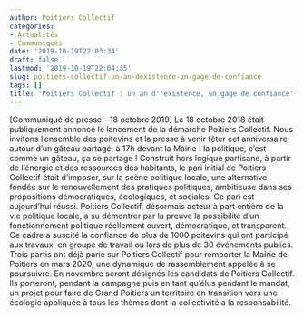 ```yaml
---
author: Poitiers Collectif
categories:
- Actualités
- Communiqués
date: '2019-10-19T22:03:34'
draft: false
lastmod: '2019-10-19T22:04:35'
slug: poitiers-collectif-un-an-dexistence-un-gage-de-confiance
tags: []
title: 'Poitiers Collectif : un an d''existence, un gage de confiance'
---
```


[Communiqué de presse - 18 octobre 2019] Le 18 octobre 2018 était publiquement annoncé le lancement de la démarche Poitiers Collectif. Nous invitons l’ensemble des poitevins et la presse à venir fêter cet anniversaire autour d’un gâteau partagé, à 17h devant la Mairie : la politique, c’est comme un gâteau, ça se partage ! Construit hors logique partisane, à partir de l’énergie et des ressources des habitants, le pari initial de Poitiers Collectif était d’imposer, sur la scène politique locale, une alternative fondée sur le renouvellement des pratiques politiques, ambitieuse dans ses propositions démocratiques, écologiques, et sociales. Ce pari est aujourd’hui réussi. Poitiers Collectif, désormais acteur à part entière de la vie politique locale, a su démontrer par la preuve la possibilité d’un fonctionnement politique réellement ouvert, démocratique, et transparent. Ce cadre a suscité la confiance de plus de 1000 poitevins qui ont participé aux travaux, en groupe de travail ou lors de plus de 30 événements publics. Trois partis ont déjà parié sur Poitiers Collectif pour remporter la Mairie de Poitiers en mars 2020, une dynamique de rassemblement appelée à se poursuivre. En novembre seront désignés les candidats de Poitiers Collectif. Ils porteront, pendant la campagne puis en tant qu’élus pendant le mandat, un projet pour faire de Grand Poitiers un territoire en transition vers une écologie appliquée à tous les thèmes dont la collectivité a la responsabilité.
